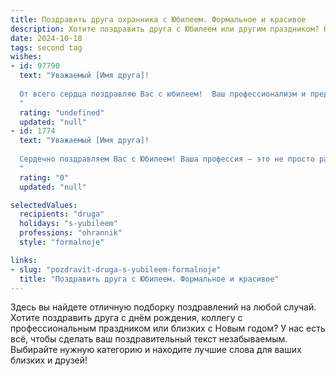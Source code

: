 ```yaml
---
title: Поздравить друга охранника с Юбилеем. Формальное и красивое
description: Хотите поздравить друга с Юбилеем или другим праздником? Наш ИИ создаст незабываемое поздравление, а вы обязательно выделитесь среди других.  
date: 2024-10-18
tags: second tag
wishes:
- id: 97790
  text: "Уважаемый [Имя друга]!
  
  От всего сердца поздравляю Вас с юбилеем!  Ваш профессионализм и преданность делу,  ваша служба в качестве охранника – это пример ответственности и надежности.  Желаю Вам крепкого здоровья, благополучия,  успехов во всех начинаниях и долгих лет жизни, наполненных радостью и  спокойствием.  С юбилеем!
  "
  rating: "undefined"
  updated: "null"
- id: 1774
  text: "Уважаемый [Имя друга]!
  
  Сердечно поздравляем Вас с Юбилеем! Ваша профессия – это не просто работа, это призвание, требующее мужества, ответственности и высочайшей самоотдачи. Вы – настоящий профессионал, надежный защитник и гарант безопасности. Желаем Вам крепкого здоровья, неиссякаемой энергии, спокойных дежурств и мирного неба над головой. Пусть удача всегда будет на Вашей стороне.
  "
  rating: "0"
  updated: "null"

selectedValues:
  recipients: "druga"
  holidays: "s-yubileem"
  professions: "ohrannik"
  style: "formalnoje"

links:
- slug: "pozdravit-druga-s-yubileem-formalnoje"
  title: "Поздравить друга с Юбилеем. Формальное и красивое"
---
```


Здесь вы найдете отличную подборку поздравлений на любой случай. 
Хотите поздравить друга с днём рождения, коллегу с профессиональным праздником или близких с Новым годом? У нас есть всё, чтобы сделать ваш поздравительный текст незабываемым. Выбирайте нужную категорию и находите лучшие слова для ваших близких и друзей!
